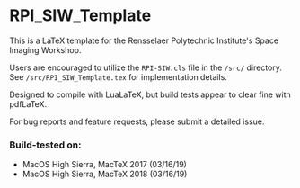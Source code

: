 # RPI_SIW_Template

This is a LaTeX template for the Rensselaer Polytechnic Institute's Space Imaging Workshop. 

Users are encouraged to utilize the `RPI-SIW.cls` file in the `/src/` directory.  See `/src/RPI_SIW_Template.tex` for implementation details. 

Designed to compile with LuaLaTeX, but build tests appear to clear fine with pdfLaTeX.

For bug reports and feature requests, please submit a detailed issue. 

### Build-tested on: 
- MacOS High Sierra, MacTeX 2017 (03/16/19)
- MacOS High Sierra, MacTeX 2018 (03/16/19)
